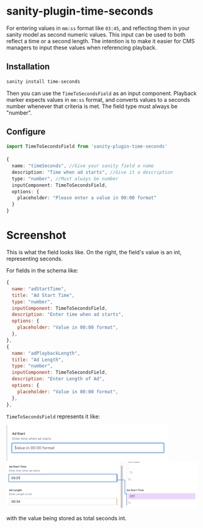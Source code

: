 # sanity-plugin-time-seconds

For entering values in `mm:ss` format like `03:45`, and reflecting them in your sanity model as second numeric values. This input can be used to both reflect a time or a second length. The intention is to make it easier for CMS managers to input these values when referencing playback.

## Installation

```bash
sanity install time-seconds
```

Then you can use the `TimeToSecondsField` as an input component. Playback marker expects values in `mm:ss` format, and converts values to a seconds number whenever that criteria is met. The field type must always be "number".

## Configure

```typescript
import TimeToSecondsField from 'sanity-plugin-time-seconds'

{
  name: "timeSeconds", //Give your sanity field a name
  description: "Time when ad starts", //Give it a description
  type: "number", //Must always be number
  inputComponent: TimeToSecondsField,
  options: {
    placeholder: "Please enter a value in 00:00 format"
  }
}
```

# Screenshot

This is what the field looks like. On the right, the field's value is an int, representing seconds.

For fields in the schema like:
```javascript
{
  name: "adStartTime",
  title: "Ad Start Time",
  type: "number",
  inputComponent: TimeToSecondsField,
  description: "Enter time when ad starts",
  options: {
    placeholder: "Value in 00:00 format",
  },
},
{
  name: "adPlaybackLength",
  title: "Ad Length",
  type: "number",
  inputComponent: TimeToSecondsField,
  description: "Enter Length of Ad",
  options: {
    placeholder: "Value in 00:00 format",
  },
},
```
`TimeToSecondsField` represents it like:

<img src="./src/before.png" width="425">
<img src="./src/after.png" width="500">

with the value being stored as total seconds int.
